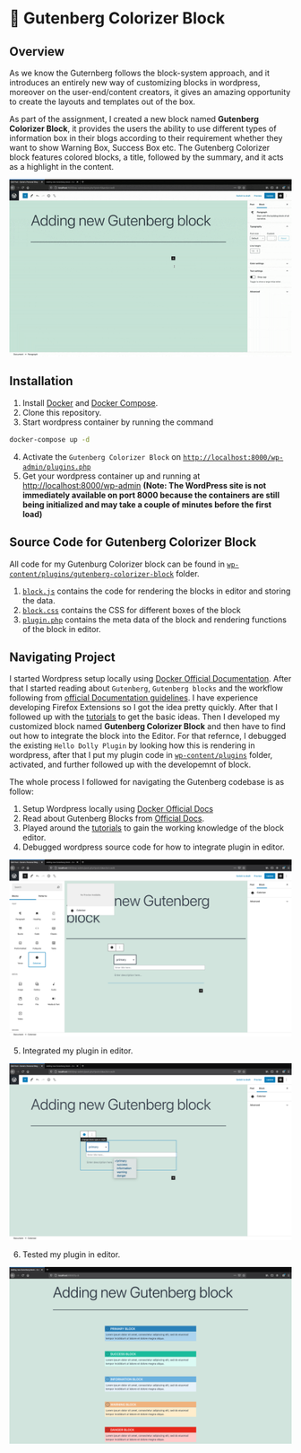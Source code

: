 # 🎨 Gutenberg Colorizer Block

## Overview

As we know the Guternberg follows the block-system approach, and it introduces an entirely new way of customizing blocks in wordpress, moreover on the user-end/content creators, it gives an amazing opportunity to create the layouts and templates out of the box. 

As part of the assignment, I created a new block named **Gutenberg Colorizer Block**, it provides the users the ability to use different types of information box in their blogs according to their requirement whether they want to show Warning Box, Success Box etc. The Gutenberg Colorizer block features colored blocks, a title, followed by the summary, and it acts as a highlight in the content.

![](./wp-media/wp-block.gif)


## Installation

1. Install [Docker](https://docs.docker.com/engine/install/) and [Docker Compose](https://docs.docker.com/compose/install/).
2. Clone this repository.
3. Start wordpress container by running the command 
```bash
docker-compose up -d
```
4. Activate the `Gutenberg Colorizer Block` on [`http://localhost:8000/wp-admin/plugins.php`](http://localhost:8000/wp-admin/plugins.php)
5. Get your wordpress container up and running at [http://localhost:8000/wp-admin](http://localhost:8000/wp-admin)
**(Note: The WordPress site is not immediately available on port 8000 because the containers are still being initialized and may take a couple of minutes before the first load)**


## Source Code for Gutenberg Colorizer Block

All code for my Gutenburg Colorizer block can be found in  [`wp-content/plugins/gutenberg-colorizer-block`](https://github.com/soniasingla/wp/tree/main/wp-content/plugins/gutenberg-colorizer-block) folder.

1. [`block.js`](https://github.com/soniasingla/wp/blob/main/wp-content/plugins/gutenberg-colorizer-block/block.js) contains the code for rendering the blocks in editor and storing the data.
2. [`block.css`](https://github.com/soniasingla/wp/blob/main/wp-content/plugins/gutenberg-colorizer-block/block.css) contains the CSS for different boxes of the block
3. [`plugin.php`](https://github.com/soniasingla/wp/blob/main/wp-content/plugins/gutenberg-colorizer-block/plugin.php) contains the meta data of the block and rendering functions of the block in editor.

## Navigating Project

I started Wordpress setup locally using [Docker Official Documentation](https://docs.docker.com/compose/wordpress/). After that I started reading about `Gutenberg`, `Gutenberg blocks` and the workflow following from [official Documentation guidelines](https://developer.wordpress.org/block-editor/). I have experience developing Firefox Extensions so I got the idea pretty quickly. After that I followed up with the [tutorials](https://developer.wordpress.org/block-editor/handbook/tutorials/) to get the basic ideas. Then I developed my customized block named **Gutenberg Colorizer Block** and then have to find out how to integrate the block into the Editor. For that refernce, I debugged the existing `Hello Dolly Plugin` by looking how this is rendering in wordpress, after that I put my plugin code in [`wp-content/plugins`](./wp-content/plugins) folder, activated, and further followed up with the developemnt of block. 

The whole process I followed for navigating the Gutenberg codebase is as follow:

1. Setup Wordpress locally using [Docker Official Docs](https://docs.docker.com/compose/wordpress/)
2. Read about Gutenberg Blocks from [Official Docs](https://wordpress.org/plugins/ultimate-addons-for-gutenberg/).
3. Played around the [tutorials](https://developer.wordpress.org/block-editor/handbook/tutorials/) to gain the working knowledge of the block editor. 
4. Debugged wordpress source code for how to integrate plugin in editor.


<p align="center">
  <img src="./wp-media/wp-media-3.png" />
</p>

5. Integrated my plugin in editor.

<p align="center">
  <img src="./wp-media/wp-media-1.png" />
</p>

6. Tested my plugin in editor.

<p align="center">
  <img src="./wp-media/wp-media-2.png" />
</p>
